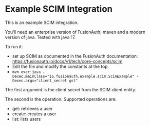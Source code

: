 # Example SCIM Integration

This is an example SCIM integration.

You'll need an enterprise version of FusionAuth, maven and a modern version of java. Tested with java 17.

To run it:

* set up SCIM as documented in the FusionAuth documentation: https://fusionauth.io/docs/v1/tech/core-concepts/scim
* Edit the file and modify the constants at the top.
* `mvn exec:java -Dexec.mainClass="io.fusionauth.example.scim.ScimExample" -Dexec.args="client_secret get"`

The first argument is the client secret from the SCIM client entity.

The second is the operation. Supported operations are:

* get: retrieves a user
* create: creates a user
* list: lists users
